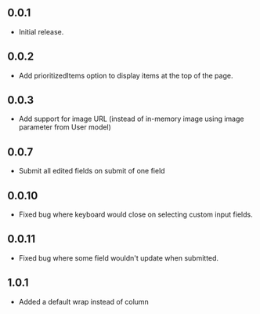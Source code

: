 ## 0.0.1

* Initial release.

## 0.0.2

* Add prioritizedItems option to display items at the top of the page.

## 0.0.3

* Add support for image URL (instead of in-memory image using image parameter from User model)

## 0.0.7

* Submit all edited fields on submit of one field

## 0.0.10

* Fixed bug where keyboard would close on selecting custom input fields.

## 0.0.11

* Fixed bug where some field wouldn't update when submitted.

## 1.0.1

* Added a default wrap instead of column